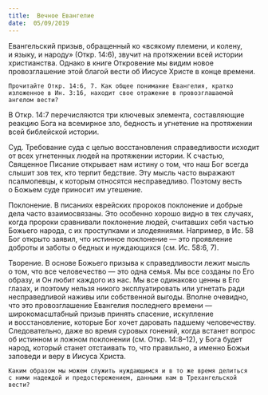 ```yaml
---
title:  Вечное Евангелие
date:  05/09/2019
---
```


Евангельский призыв, обращенный ко «всякому племени, и колену, и языку, и народу» (Откр. 14:6), звучит на протяжении всей истории христианства. Однако в книге Откровение мы видим новое провозглашение этой благой вести об Иисусе Христе в конце времени.

`Прочитайте Откр. 14:6, 7. Как общее понимание Евангелия, кратко изложенное в Ин. 3:16, находит свое отражение в провозглашаемой ангелом вести?`

В Откр. 14:7 перечисляются три ключевых элемента, составляющие реакцию Бога на всемирное зло, бедность и угнетение на протяжении всей библейской истории.

Суд. Требование суда с целью восстановления справедливости исходит от всех угнетенных людей на протяжении истории. К счастью, Священное Писание открывает нам истину о том, что наш Бог всегда слышит зов тех, кто терпит бедствие. Эту мысль часто выражают псалмопевцы, к которым относятся несправедливо. Поэтому весть о Божьем суде приносит им утешение.

Поклонение. В писаниях еврейских пророков поклонение и добрые дела часто взаимосвязаны. Это особенно хорошо видно в тех случаях, когда пророки сравнивали поклонение людей, считавших себя частью Божьего народа, с их проступками и злодеяниями. Например, в Ис. 58 Бог открыто заявил, что истинное поклонение — это проявление доброты и заботы о бедных и нуждающихся (см. Ис. 58:6, 7).

Творение. В основе Божьего призыва к справедливости лежит мысль о том, что все человечество — это одна семья. Мы все созданы по Его образу, и Он любит каждого из нас. Мы все одинаково ценны в Его глазах, и поэтому нельзя никого эксплуатировать или угнетать ради несправедливой наживы или собственной выгоды. Вполне очевидно, что это провозглашение Евангелия последнего времени — широкомасштабный призыв принять спасение, искупление и восстановление, которые Бог хочет даровать падшему человечеству. Следовательно, даже во время суровых гонений, когда встанет вопрос об истинном и ложном поклонении (см. Откр. 14:8–12), у Бога будет народ, который станет отстаивать то, что правильно, а именно Божьи заповеди и веру в Иисуса Христа.

`Каким образом мы можем служить нуждающимся и в то же время делиться с ними надеждой и предостережением, данными нам в Трехангельской вести?`